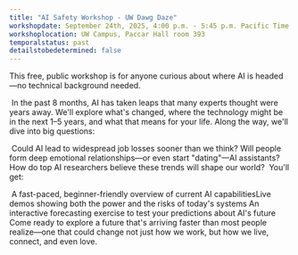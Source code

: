 ```yaml
---
title: "AI Safety Workshop - UW Dawg Daze"
workshopdate: September 24th, 2025, 4:00 p.m. - 5:45 p.m. Pacific Time
workshoplocation: UW Campus, Paccar Hall room 393
temporalstatus: past
detailstobedetermined: false
---
```


​This free, public workshop is for anyone curious about where AI is headed—no technical background needed.

​
​In the past 8 months, AI has taken leaps that many experts thought were years away. We'll explore what's changed, where the technology might be in the next 1–5 years, and what that means for your life. Along the way, we'll dive into big questions:

​
​Could AI lead to widespread job losses sooner than we think?
​Will people form deep emotional relationships—or even start "dating"—AI assistants?
​How do top AI researchers believe these trends will shape our world?
​
​You'll get:

​
​A fast-paced, beginner-friendly overview of current AI capabilities
​Live demos showing both the power and the risks of today's systems
​An interactive forecasting exercise to test your predictions about AI's future
​
​Come ready to explore a future that's arriving faster than most people realize—one that could change not just how we work, but how we live, connect, and even love.